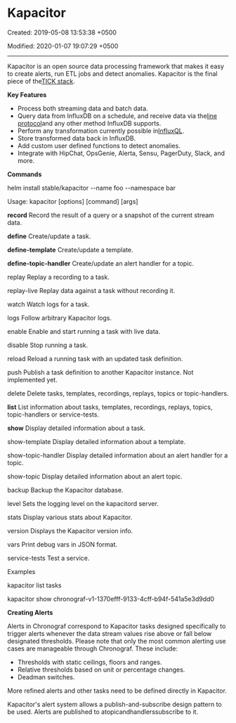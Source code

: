 # Kapacitor

Created: 2019-05-08 13:53:38 +0500

Modified: 2020-01-07 19:07:29 +0500

---

Kapacitor is an open source data processing framework that makes it easy to create alerts, run ETL jobs and detect anomalies. Kapacitor is the final piece of the[TICK stack](https://influxdata.com/time-series-platform/).



**Key Features**
-   Process both streaming data and batch data.
-   Query data from InfluxDB on a schedule, and receive data via the[line protocol](https://docs.influxdata.com/influxdb/v1.4/write_protocols/line/)and any other method InfluxDB supports.
-   Perform any transformation currently possible in[InfluxQL](https://docs.influxdata.com/influxdb/v1.4/query_language/spec/).
-   Store transformed data back in InfluxDB.
-   Add custom user defined functions to detect anomalies.
-   Integrate with HipChat, OpsGenie, Alerta, Sensu, PagerDuty, Slack, and more.



**Commands**

helm install stable/kapacitor --name foo --namespace bar



Usage: kapacitor [options] [command] [args]



**record** Record the result of a query or a snapshot of the current stream data.

**define** Create/update a task.

**define-template** Create/update a template.

**define-topic-handler** Create/update an alert handler for a topic.

replay Replay a recording to a task.

replay-live Replay data against a task without recording it.

watch Watch logs for a task.

logs Follow arbitrary Kapacitor logs.

enable Enable and start running a task with live data.

disable Stop running a task.

reload Reload a running task with an updated task definition.

push Publish a task definition to another Kapacitor instance. Not implemented yet.

delete Delete tasks, templates, recordings, replays, topics or topic-handlers.

**list** List information about tasks, templates, recordings, replays, topics, topic-handlers or service-tests.

**show** Display detailed information about a task.

show-template Display detailed information about a template.

show-topic-handler Display detailed information about an alert handler for a topic.

show-topic Display detailed information about an alert topic.

backup Backup the Kapacitor database.

level Sets the logging level on the kapacitord server.

stats Display various stats about Kapacitor.

version Displays the Kapacitor version info.

vars Print debug vars in JSON format.

service-tests Test a service.



Examples

kapacitor list tasks

kapacitor show chronograf-v1-1370efff-9133-4cff-b94f-541a5e3d9dd0



**Creating Alerts**

Alerts in Chronograf correspond to Kapacitor tasks designed specifically to trigger alerts whenever the data stream values rise above or fall below designated thresholds. Please note that only the most common alerting use cases are manageable through Chronograf. These include:
-   Thresholds with static ceilings, floors and ranges.
-   Relative thresholds based on unit or percentage changes.
-   Deadman switches.

More refined alerts and other tasks need to be defined directly in Kapacitor.



Kapacitor's alert system allows a publish-and-subscribe design pattern to be used. Alerts are published to atopicandhandlerssubscribe to it.
